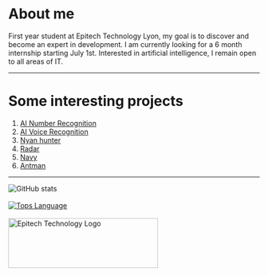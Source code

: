 # About me
First year student at Epitech Technology Lyon, my goal is to discover and become an expert in development. 
I am currently looking for a 6 month internship starting July 1st. Interested in artificial intelligence, I remain open to all areas of IT.

-----

# Some interesting projects
1. [AI Number Recognition](https://github.com/Mael-RABOT/AI_number_recognition)
1. [AI Voice Recognition](https://github.com/Mael-RABOT/AttentionSolMouille)
2. [Nyan hunter](https://github.com/Mael-RABOT/nyan_hunter)
3. [Radar](https://github.com/Mael-RABOT/radar)
4. [Navy](https://github.com/Mael-RABOT/navy)
5. [Antman](https://github.com/Mael-RABOT/Antamn)

-----
![GitHub stats](https://github-readme-stats.vercel.app/api?username=Mael-RABOT&show_icons=true&count_private=true&theme=nord&hide=prs,issues,contribs)<br/><br/>
[![Tops Language](https://github-readme-stats.vercel.app/api/top-langs/?username=Mael-RABOT&layout=compact&theme=nord)](https://github.com/Mael-RABOT/readme-statss)<br/><br/>
<img src="https://newsroom.ionis-group.com/wp-content/uploads/2021/10/EPITECH-TECHNOLOGY-QUADRI-2021.png" alt="Epitech Technology Logo" title="Epitech Technology Logo" width=300 height=100>
